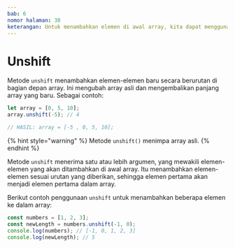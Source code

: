 ```yaml
---
bab: 6
nomor halaman: 38
keterangan: Untuk menambahkan elemen di awal array, kita dapat menggunakan metode `unshift`. Ini mengubah array asli dan mengembalikan panjang array baru.
---
```


# Unshift

Metode `unshift` menambahkan elemen-elemen baru secara berurutan di bagian depan array. Ini mengubah array asli dan mengembalikan panjang array yang baru. Sebagai contoh:

```javascript
let array = [0, 5, 10];
array.unshift(-5); // 4

// HASIL: array = [-5 , 0, 5, 10];
```

{% hint style="warning" %}
Metode `unshift()` menimpa array asli.
{% endhint %}

Metode `unshift` menerima satu atau lebih argumen, yang mewakili elemen-elemen yang akan ditambahkan di awal array. Itu menambahkan elemen-elemen sesuai urutan yang diberikan, sehingga elemen pertama akan menjadi elemen pertama dalam array.

Berikut contoh penggunaan `unshift` untuk menambahkan beberapa elemen ke dalam array:

```javascript
const numbers = [1, 2, 3];
const newLength = numbers.unshift(-1, 0);
console.log(numbers); // [-1, 0, 1, 2, 3]
console.log(newLength); // 5
```
